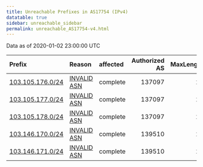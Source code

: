 ```yaml
---
title: Unreachable Prefixes in AS17754 (IPv4)
datatable: true
sidebar: unreachable_sidebar
permalink: unreachable_AS17754-v4.html
---
```


Data as of 2020-01-02 23:00:00 UTC


<div class="datatable-begin"></div>

| Prefix                                                     | Reason                                                                                                  | affected   |   Authorized AS |   MaxLength | Anchor                                       |   unreachable /24s |
|:-----------------------------------------------------------|:--------------------------------------------------------------------------------------------------------|:-----------|----------------:|------------:|:---------------------------------------------|-------------------:|
| [103.105.176.0/24](https://stat.ripe.net/103.105.176.0/24) | [INVALID ASN](https://rpki-validator.ripe.net/announcement-preview?asn=AS17754&prefix=103.105.176.0/24) | complete   |          137097 |          22 | [APNIC](unreachable_APNIC_RPKI_Root-v4.html) |                  1 |
| [103.105.177.0/24](https://stat.ripe.net/103.105.177.0/24) | [INVALID ASN](https://rpki-validator.ripe.net/announcement-preview?asn=AS17754&prefix=103.105.177.0/24) | complete   |          137097 |          22 | [APNIC](unreachable_APNIC_RPKI_Root-v4.html) |                  1 |
| [103.105.178.0/24](https://stat.ripe.net/103.105.178.0/24) | [INVALID ASN](https://rpki-validator.ripe.net/announcement-preview?asn=AS17754&prefix=103.105.178.0/24) | complete   |          137097 |          22 | [APNIC](unreachable_APNIC_RPKI_Root-v4.html) |                  1 |
| [103.146.170.0/24](https://stat.ripe.net/103.146.170.0/24) | [INVALID ASN](https://rpki-validator.ripe.net/announcement-preview?asn=AS17754&prefix=103.146.170.0/24) | complete   |          139510 |          24 | [APNIC](unreachable_APNIC_RPKI_Root-v4.html) |                  1 |
| [103.146.171.0/24](https://stat.ripe.net/103.146.171.0/24) | [INVALID ASN](https://rpki-validator.ripe.net/announcement-preview?asn=AS17754&prefix=103.146.171.0/24) | complete   |          139510 |          24 | [APNIC](unreachable_APNIC_RPKI_Root-v4.html) |                  1 |

<div class="datatable-end"></div>